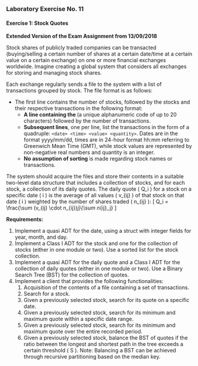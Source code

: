 ### Laboratory Exercise No. 11

#### Exercise 1: Stock Quotes

**Extended Version of the Exam Assignment from 13/09/2018**

Stock shares of publicly traded companies can be transacted (buying/selling a certain number of shares at a certain date/time at a certain value on a certain exchange) on one or more financial exchanges worldwide. Imagine creating a global system that considers all exchanges for storing and managing stock shares.

Each exchange regularly sends a file to the system with a list of transactions grouped by stock. The file format is as follows:
- The first line contains the number of stocks, followed by the stocks and their respective transactions in the following format:
  - **A line containing the <stock>** (a unique alphanumeric code of up to 20 characters) followed by the number of transactions.
  - **Subsequent lines**, one per line, list the transactions in the form of a quadruple: `<date> <time> <value> <quantity>`. Dates are in the format yyyy/mm/dd, times are in 24-hour format hh:mm referring to Greenwich Mean Time (GMT), while stock values are represented by non-negative real numbers and quantity is an integer.
  - **No assumption of sorting** is made regarding stock names or transactions.

The system should acquire the files and store their contents in a suitable two-level data structure that includes a collection of stocks, and for each stock, a collection of its daily quotes. The daily quote \( Q_i \) for a stock on a specific date \( i \) is the average of all values \( v_{ij} \) of that stock on that date \( i \) weighted by the number of shares traded \( n_{ij} \):
\[ Q_i = \frac{\sum (v_{ij} \cdot n_{ij})_j}{\sum n_{ij}_j} \]

**Requirements:**
1. Implement a quasi ADT for the date, using a struct with integer fields for year, month, and day.
2. Implement a Class I ADT for the stock and one for the collection of stocks (either in one module or two). Use a sorted list for the stock collection.
3. Implement a quasi ADT for the daily quote and a Class I ADT for the collection of daily quotes (either in one module or two). Use a Binary Search Tree (BST) for the collection of quotes.
4. Implement a client that provides the following functionalities:
   1. Acquisition of the contents of a file containing a set of transactions.
   2. Search for a stock.
   3. Given a previously selected stock, search for its quote on a specific date.
   4. Given a previously selected stock, search for its minimum and maximum quote within a specific date range.
   5. Given a previously selected stock, search for its minimum and maximum quote over the entire recorded period.
   6. Given a previously selected stock, balance the BST of quotes if the ratio between the longest and shortest path in the tree exceeds a certain threshold \( S \). Note: Balancing a BST can be achieved through recursive partitioning based on the median key.